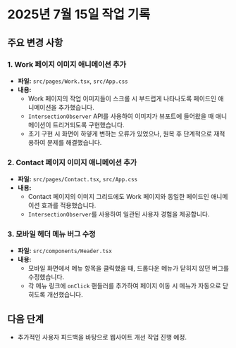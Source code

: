 # 2025년 7월 15일 작업 기록

## 주요 변경 사항

### 1. Work 페이지 이미지 애니메이션 추가
- **파일:** `src/pages/Work.tsx`, `src/App.css`
- **내용:**
    - Work 페이지의 작업 이미지들이 스크롤 시 부드럽게 나타나도록 페이드인 애니메이션을 추가했습니다.
    - `IntersectionObserver` API를 사용하여 이미지가 뷰포트에 들어왔을 때 애니메이션이 트리거되도록 구현했습니다.
    - 초기 구현 시 화면이 하얗게 변하는 오류가 있었으나, 원복 후 단계적으로 재적용하여 문제를 해결했습니다.

### 2. Contact 페이지 이미지 애니메이션 추가
- **파일:** `src/pages/Contact.tsx`, `src/App.css`
- **내용:**
    - Contact 페이지의 이미지 그리드에도 Work 페이지와 동일한 페이드인 애니메이션 효과를 적용했습니다.
    - `IntersectionObserver`를 사용하여 일관된 사용자 경험을 제공합니다.

### 3. 모바일 헤더 메뉴 버그 수정
- **파일:** `src/components/Header.tsx`
- **내용:**
    - 모바일 화면에서 메뉴 항목을 클릭했을 때, 드롭다운 메뉴가 닫히지 않던 버그를 수정했습니다.
    - 각 메뉴 링크에 `onClick` 핸들러를 추가하여 페이지 이동 시 메뉴가 자동으로 닫히도록 개선했습니다.

## 다음 단계
- 추가적인 사용자 피드백을 바탕으로 웹사이트 개선 작업 진행 예정.
